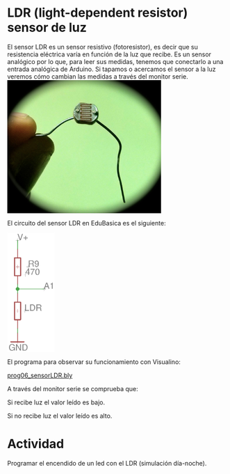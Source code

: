 # LDR (light-dependent resistor) sensor de luz
El sensor LDR es un sensor resistivo (fotoresistor), es decir que su resistencia eléctrica varía en función de la luz que recibe.
Es un sensor analógico por lo que, para leer sus medidas, tenemos que conectarlo a una entrada analógica de Arduino.
Si tapamos o acercamos el sensor a la luz veremos cómo cambian las medidas a través del monitor serie. 
<a href="" target="_blank"><img width="354" height="306" border="0" align="center" src="img/LDR.jpg "/></a>

El circuito del sensor LDR en EduBasica es el siguiente:

<a href="" target="_blank"><img width="109" height="274" border="0" align="center" src="img/LDR_esqEdubasica.png "/></a>

El programa para observar su funcionamiento con Visualino:

   [prog06_sensorLDR.bly](EduBasica/software/02_VisualinoTest/prog06_sensorLDR.bly)
  
A través del monitor serie se comprueba que:

   Si recibe luz el valor leído es bajo.

   Si no recibe luz el valor leído es alto.


# Actividad
Programar el encendido de un led con el LDR (simulación día-noche).
